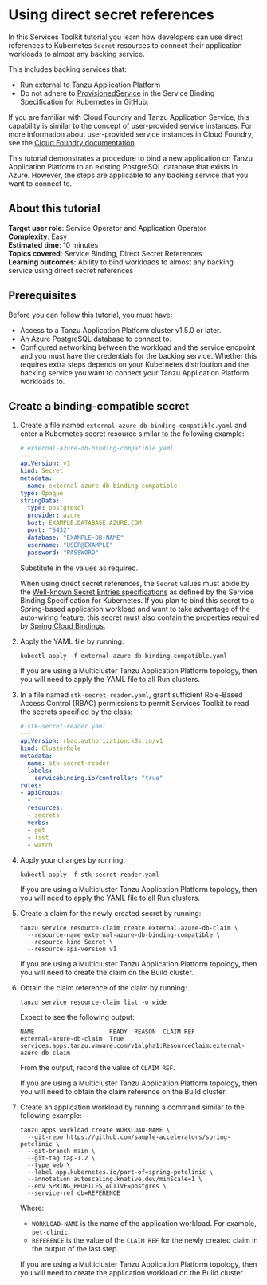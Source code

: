 # Using direct secret references

In this Services Toolkit tutorial you learn how developers can use direct references to Kubernetes `Secret`
resources to connect their application workloads to almost any backing service.

This includes backing services that:

- Run external to Tanzu Application Platform
- Do not adhere to [ProvisionedService](https://github.com/servicebinding/spec#provisioned-service)
in the Service Binding Specification for Kubernetes in GitHub.

If you are familiar with Cloud Foundry and Tanzu Application Service, this capability is
similar to the concept of user-provided service instances.
For more information about user-provided service instances in Cloud Foundry, see the
[Cloud Foundry documentation](https://docs.cloudfoundry.org/devguide/services/user-provided.html).

This tutorial demonstrates a procedure to bind a new application on Tanzu Application Platform
to an existing PostgreSQL database that exists in Azure.
However, the steps are applicable to any backing service that you want to connect to.

## <a id="about"></a> About this tutorial

**Target user role**:       Service Operator and Application Operator<br />
**Complexity**:             Easy<br />
**Estimated time**:         10 minutes<br />
**Topics covered**:         Service Binding, Direct Secret References<br />
**Learning outcomes**:      Ability to bind workloads to almost any backing service using direct secret references<br />

## <a id="prereqs"></a> Prerequisites

Before you can follow this tutorial, you must have:

- Access to a Tanzu Application Platform cluster v1.5.0 or later.
- An Azure PostgreSQL database to connect to.
- Configured networking between the workload and the service endpoint and you must have the
  credentials for the backing service. Whether this requires extra steps depends on your
  Kubernetes distribution and the backing service you want to connect your
  Tanzu Application Platform workloads to.

## <a id="create-secret"></a> Create a binding-compatible secret

1. Create a file named `external-azure-db-binding-compatible.yaml` and enter a
   Kubernetes secret resource similar to the following example:

    ```yaml
    # external-azure-db-binding-compatible.yaml
    ---
    apiVersion: v1
    kind: Secret
    metadata:
      name: external-azure-db-binding-compatible
    type: Opaque
    stringData:
      type: postgresql
      provider: azure
      host: EXAMPLE.DATABASE.AZURE.COM
      port: "5432"
      database: "EXAMPLE-DB-NAME"
      username: "USER@EXAMPLE"
      password: "PASSWORD"
    ```

    Substitute in the values as required.

    When using direct secret references, the `Secret` values must abide by the
    [Well-known Secret Entries specifications](https://github.com/servicebinding/spec#well-known-secret-entries)
    as defined by the Service Binding Specification for Kubernetes.
    If you plan to bind this secret to a Spring-based application workload and want to take
    advantage of the auto-wiring feature, this secret must also contain the properties required by
    [Spring Cloud Bindings](https://github.com/spring-cloud/spring-cloud-bindings).

2. Apply the YAML file by running:

    ```console
    kubectl apply -f external-azure-db-binding-compatible.yaml
    ```

    If you are using a Multicluster Tanzu Application Platform topology, then you will need to apply the YAML file to all Run clusters.

3. In a file named `stk-secret-reader.yaml`, grant sufficient Role-Based Access Control (RBAC)
   permissions to permit Services Toolkit to read the secrets specified by the class:

    ```yaml
    # stk-secret-reader.yaml
    ---
    apiVersion: rbac.authorization.k8s.io/v1
    kind: ClusterRole
    metadata:
      name: stk-secret-reader
      labels:
        servicebinding.io/controller: "true"
    rules:
    - apiGroups:
      - ""
      resources:
      - secrets
      verbs:
      - get
      - list
      - watch
    ```

4. Apply your changes by running:

    ```console
    kubectl apply -f stk-secret-reader.yaml
    ```

    If you are using a Multicluster Tanzu Application Platform topology, then you will need to apply the YAML file to all Run clusters.

5. Create a claim for the newly created secret by running:

    ```console
    tanzu service resource-claim create external-azure-db-claim \
      --resource-name external-azure-db-binding-compatible \
      --resource-kind Secret \
      --resource-api-version v1
    ```

    If you are using a Multicluster Tanzu Application Platform topology, then you will need to create the claim on the Build cluster.

6. Obtain the claim reference of the claim by running:

    ```console
    tanzu service resource-claim list -o wide
    ```

    Expect to see the following output:

    ```console
    NAME                     READY  REASON  CLAIM REF
    external-azure-db-claim  True           services.apps.tanzu.vmware.com/v1alpha1:ResourceClaim:external-azure-db-claim
    ```

    From the output, record the value of `CLAIM REF`.

    If you are using a Multicluster Tanzu Application Platform topology, then you will need to obtain the claim reference on the Build cluster.

7. Create an application workload by running a command similar to the following example:

    ```console
    tanzu apps workload create WORKLOAD-NAME \
      --git-repo https://github.com/sample-accelerators/spring-petclinic \
      --git-branch main \
      --git-tag tap-1.2 \
      --type web \
      --label app.kubernetes.io/part-of=spring-petclinic \
      --annotation autoscaling.knative.dev/minScale=1 \
      --env SPRING_PROFILES_ACTIVE=postgres \
      --service-ref db=REFERENCE
    ```

    Where:

    - `WORKLOAD-NAME` is the name of the application workload. For example, `pet-clinic`.
    - `REFERENCE` is the value of the `CLAIM REF` for the newly created claim in the output of the
    last step.

    If you are using a Multicluster Tanzu Application Platform topology, then you will need to create the application workload on the Build cluster.
